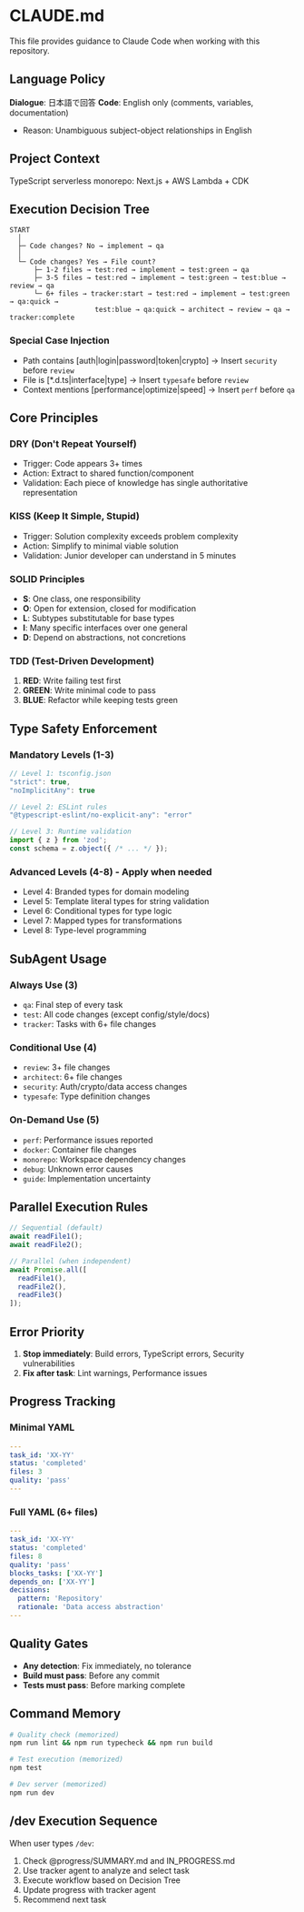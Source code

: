 # CLAUDE.md

This file provides guidance to Claude Code when working with this repository.

## Language Policy

**Dialogue**: 日本語で回答
**Code**: English only (comments, variables, documentation)

- Reason: Unambiguous subject-object relationships in English

## Project Context

TypeScript serverless monorepo: Next.js + AWS Lambda + CDK

## Execution Decision Tree

```
START
  │
  ├─ Code changes? No → implement → qa
  │
  └─ Code changes? Yes → File count?
      ├─ 1-2 files → test:red → implement → test:green → qa
      ├─ 3-5 files → test:red → implement → test:green → test:blue → review → qa
      └─ 6+ files → tracker:start → test:red → implement → test:green → qa:quick → 
                     test:blue → qa:quick → architect → review → qa → tracker:complete
```

### Special Case Injection

- Path contains [auth|login|password|token|crypto] → Insert `security` before `review`
- File is [*.d.ts|interface|type] → Insert `typesafe` before `review`
- Context mentions [performance|optimize|speed] → Insert `perf` before `qa`

## Core Principles

### DRY (Don't Repeat Yourself)

- Trigger: Code appears 3+ times
- Action: Extract to shared function/component
- Validation: Each piece of knowledge has single authoritative representation

### KISS (Keep It Simple, Stupid)

- Trigger: Solution complexity exceeds problem complexity
- Action: Simplify to minimal viable solution
- Validation: Junior developer can understand in 5 minutes

### SOLID Principles

- **S**: One class, one responsibility
- **O**: Open for extension, closed for modification
- **L**: Subtypes substitutable for base types
- **I**: Many specific interfaces over one general
- **D**: Depend on abstractions, not concretions

### TDD (Test-Driven Development)

1. **RED**: Write failing test first
2. **GREEN**: Write minimal code to pass
3. **BLUE**: Refactor while keeping tests green

## Type Safety Enforcement

### Mandatory Levels (1-3)

```typescript
// Level 1: tsconfig.json
"strict": true,
"noImplicitAny": true

// Level 2: ESLint rules
"@typescript-eslint/no-explicit-any": "error"

// Level 3: Runtime validation
import { z } from 'zod';
const schema = z.object({ /* ... */ });
```

### Advanced Levels (4-8) - Apply when needed

- Level 4: Branded types for domain modeling
- Level 5: Template literal types for string validation
- Level 6: Conditional types for type logic
- Level 7: Mapped types for transformations
- Level 8: Type-level programming

## SubAgent Usage

### Always Use (3)

- `qa`: Final step of every task
- `test`: All code changes (except config/style/docs)
- `tracker`: Tasks with 6+ file changes

### Conditional Use (4)

- `review`: 3+ file changes
- `architect`: 6+ file changes
- `security`: Auth/crypto/data access changes
- `typesafe`: Type definition changes

### On-Demand Use (5)

- `perf`: Performance issues reported
- `docker`: Container file changes
- `monorepo`: Workspace dependency changes
- `debug`: Unknown error causes
- `guide`: Implementation uncertainty

## Parallel Execution Rules

```typescript
// Sequential (default)
await readFile1();
await readFile2();

// Parallel (when independent)
await Promise.all([
  readFile1(),
  readFile2(),
  readFile3()
]);
```

## Error Priority

1. **Stop immediately**: Build errors, TypeScript errors, Security vulnerabilities
2. **Fix after task**: Lint warnings, Performance issues

## Progress Tracking

### Minimal YAML

```yaml
---
task_id: 'XX-YY'
status: 'completed'
files: 3
quality: 'pass'
---
```

### Full YAML (6+ files)

```yaml
---
task_id: 'XX-YY'
status: 'completed'
files: 8
quality: 'pass'
blocks_tasks: ['XX-YY']
depends_on: ['XX-YY']
decisions:
  pattern: 'Repository'
  rationale: 'Data access abstraction'
---
```

## Quality Gates

- **Any detection**: Fix immediately, no tolerance
- **Build must pass**: Before any commit
- **Tests must pass**: Before marking complete

## Command Memory

```bash
# Quality check (memorized)
npm run lint && npm run typecheck && npm run build

# Test execution (memorized)
npm test

# Dev server (memorized)
npm run dev
```

## /dev Execution Sequence

When user types `/dev`:

1. Check @progress/SUMMARY.md and IN_PROGRESS.md
2. Use tracker agent to analyze and select task
3. Execute workflow based on Decision Tree
4. Update progress with tracker agent
5. Recommend next task
